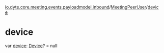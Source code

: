 [io.dyte.core.meeting.events.payloadmodel.inbound](../index.md)/[MeetingPeerUser](index.md)/[device](device.md)

# device


var [device](device.md): [Device](../-device/index.md)? = null
